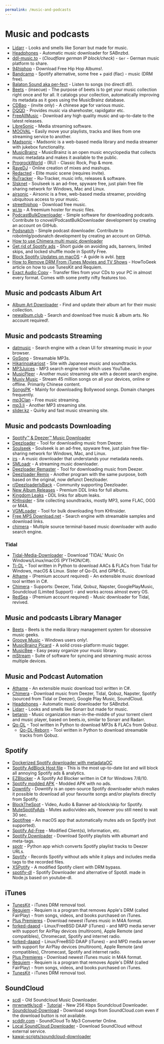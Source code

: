 ```yaml
---
permalink: /music-and-podcasts
---
```


# Music and podcasts

- [Lidarr](https://github.com/lidarr/Lidarr) - Looks and smells like Sonarr but made for music.
- [Headphones](https://github.com/rembo10/headphones) - Automatic music downloader for SABnzbd.
- [ddl-music.to](http://ddl-music.to/) - (_Cloudflare german IP block/check_) - `Ger` - German music platform to share.
- [94hiphop](http://94hiphop.com/) - Download Free Hip Hop Albums!.
- [Bandcamp](https://www.bandcamp.com/) - Spotify alternative, some free + paid (flac) - music (DRM free).
- [Balaton Sound aka per-fect](https://per-fect.nl) - Listen to songs (no directl dl!).
- [Beets](http://beets.io/) - (insecue) - The purpose of beets is to get your music collection right once and for all. It catalogs your collection, automatically improving its metadata as it goes using the MusicBrainz database.
- [CDBao](https://www.cdbao.net/) - (invite only) - A chinese age for various music.
- [DQQD](https://dqqd.org/) - Provides music via sharehoster, rapidgator etc.
- [FreeAllMusic](https://freeallmusic.top/) - Download any high quality music and up-to-date to the latest releases.
- [LibreSonic](https://github.com/Libresonic/libresonic) - Media streaming software.
- [MOOVAL](https://www.mooval.de/) - Easily move your playlists, tracks and likes from one streaming service to another.
- [Madsonic](https://www.madsonic.org/) - Madsonic is a web-based media library and media streamer with jukebox functionality.
- [MusicBrainz](https://musicbrainz.org/) - MusicBrainz is an open music encyclopedia that collects music metadata and makes it available to the public.
- [ProgrockWorld](https://progrockworld.ru/) - (RU) - Classic Rock, Pop & more.
- [RaveDJ](https://rave.dj/) - Online creation of mixes and mashups.
- [Redacted](https://redacted.ch/) - Elite music scene (requires invite).
- [RuTracker](http://rutracker.org/forum/index.php) - Ru-Tracker, music info, releases & software.
- [Slsknet](http://www.slsknet.org/news/node/1) - Soulseek is an ad-free, spyware free, just plain free file sharing network for Windows, Mac and Linux.
- [airsonic](https://airsonic.github.io/) - Airsonic is a free, web-based media streamer, providing ubiquitous access to your music.
- [streethiphop](https://www.streethiphop.org/) - Download free music.
- [wi.to](https://www.wi.to/) - A freemium hoster for music files.
- [PodcastBulkDownloader](https://github.com/cnovel/PodcastBulkDownloader) - Simple software for downloading podcasts. Contribute to cnovel/PodcastBulkDownloader development by creating an account on GitHub.
- [Podsnatch](https://github.com/robotmlg/podsnatch) - Simple podcast downloader. Contribute to robotmlg/podsnatch development by creating an account on GitHub.
- [How to use Chimera multi music downloader](https://anonym.to/https://www.youtube.com/watch?v=5y8rtsLw7Rc)
- [Get rid of Spotify ads](https://www.reddit.com/r/Piracy/comments/9jvlf8/get_rid_of_spotify_adsbannerslimited_skips_and/) - Short guide on avoiding ads, banners, limited skips, and locked shuffle mode in Spotify Free.
- [Block Spotify Updates on macOS](https://donotupdatespotify.sh/) - A guide is avbl. [here](https://reddit.com/r/Piracy/comments/d2z6kc/guide_spotify_free_without_ads_for_mac_os/)
- [How to Remove DRM From iTunes Movies and TV Shows](https://www.howtogeek.com/291612/how-to-remove-drm-from-itunes-movies-and-tv-shows/) - HowToGeek article on how to use TunesKit and Requiem.
- [Exact Audio Copy](http://www.exactaudiocopy.de/) - Transfer files from your CDs to your PC in almost every format. Comes with some pretty nifty features too.

## Music and podcasts Album Art

- [Album Art Downloader](https://sourceforge.net/projects/album-art/) - Find and update their album art for their music collection.
- [newalbum.club](https://newalbum.club/) - Search and download free music & album arts. No account required!.

## Music and podcasts Streaming

- [datmusic](https://datmusic.xyz/) - Search engine with a clean UI for streaming music in your browser.
- [GoSong](https://gosong.unblocked.gdn/) - Streamable MP3s.
- [Hikarinoakariost](https://hikarinoakariost.info/) - Site with Japanese music and soundtracks.
- [MP3Juices](https://mp3juices.unblocked.gdn/) - MP3 search engine tool which uses YouTube.
- [MusicPleer](https://musicpleer.la/) - Another music streaming site with a decent search engine.
- [Muxiv Music](https://muxiv.com/) - Stream 45 million songs on all your devices, online or offline. Primarily Chinese content.
- [SongsPK](https://songs-pk.in/) - Mainly for downloading Bollywood songs. Domain changes frequently.
- [mp3Clan](http://mp3guild.com/) - Free music streaming.
- [mp3.li](http://mp3li.unblckd.club) - Another MP3 streaming site.
- [slider.kz](http://slider.kz/) - Quirky and fast music streaming site.

## Music and podcasts Downloading

- [Spotify™ & Deezer™ Music Downloader](https://chrome.google.com/webstore/detail/spotify-deezer-music-down/pocmgnhmjgjghodelfkhbjaoidmbadpo/related)
- [Deezloader](http://www.reddit.com/r/DeezloadersIsBack/comments/9n3pf1/deezloader_alpha_latest_version_download10102018/) - Tool for downloading music from Deezer.
- [Soulseek](http://www.soulseekqt.net/news/) - Soulseek is an ad-free, spyware free, just plain free file-sharing network for Windows, Mac, and Linux.
- [irs](https://github.com/kepoorhampond/irs) - A music downloader that understands your metadata needs.
- [SMLoadr](https://git.fuwafuwa.moe/SMLoadrDev/SMLoadr) - A streaming music downloader.
- [Deezloader Remaster](https://www.reddit.com/r/DeezloadersIsBack/comments/9n3pf1/deezloader_alpha_latest_version_download10102018/) - Tool for downloading music from Deezer.
- [Deezloader Remix](https://notabug.org/RemixDevs/DeezloaderRemix) - Another program with the same purpose, both based on the original, now defunct Deezloader.
- [r/DeezloaderIsBack](https://www.reddit.com/r/DeezloadersIsBack) - Community supporting Deezloader.
- [New Album Releases](http://newalbumreleases.net/) - Premium DDL links for full albums.
- [Kingdom Leaks](https://kingdom-leaks.com/) - DDL links for album leaks.
- [KHInsider](https://downloads.khinsider.com/) - Site collecting soundtracks, mostly MP3, some FLAC, OGG or M4A.
- [VGMLoader](https://github.com/TheLastZombie/VGMLoader) - Tool for bulk downloading from KHInsider.
- [Free MPS Download.net](https://free-mp3-download.net/) - Search engine with streamable samples and download links.
- [chimera](https://notabug.org/Aesir/chimera) - Multiple source terminal-based music downloader with audio search engine.

### Tidal

- [Tidal-Media-Downloader](https://github.com/yaronzz/Tidal-Media-Downloader) - Download 'TIDAL' Music On Windows/Linux/macOS (PYTHON/C#).
- [Ti-DL](https://github.com/Sorrow446/Ti-DL) - Tool written in Python to download AACs & FLACs from Tidal for Windows, macOS & Linux. Sister of Qo-DL and GPM-DL.
- [Athame](https://github.com/fuzzybabybunny/Athame) - (Premium account required) - An extensible music download tool written in C#.
- [Chimera](https://notabug.org/Aesir/chimera) - Supports: Deezer, Tidal, Qobuz, Napster, GooglePlayMusic, Soundcloud (Limited Support) - and works across almost every OS.
- [RedSea](https://github.com/redsudo/RedSea) - (Premium account required) - Music downloader for Tidal, revived.

## Music and podcasts Library Manager

- [Beets](https://github.com/beetbox/beets) - Beets is the media library management system for obsessive music geeks.
- [Groove Music](https://www.microsoft.com/en-us/p/groove-music/9wzdncrfj3pt?activetab=pivot:overviewtab) - Windows users only!.
- [MusicBrainz Picard](https://picard.musicbrainz.org/) - A solid cross-platform music tagger.
- [MusicBee](https://getmusicbee.com/) - Easy peasy organize your music library.
- [mStream](http://mstream.io/) - Suite of software for syncing and streaming music across multiple devices.

## Music and Podcast Automation

- [Athame](https://github.com/fuzzybabybunny/Athame) - An extensible music download tool written in C#.
- [Chimera](https://notabug.org/Aesir/chimera) - Download music from Deezer, Tidal, Qobuz, Napster, Spotify (sourced from Tidal or Deezer), Google Play Music, SoundCloud.
- [Headphones](http://github.com/rembo10/headphones) - Automatic music downloader for SABnzbd.
- [Lidarr](http://github.com/lidarr/Lidarr) - Looks and smells like Sonarr but made for music.
- [betanin](https://github.com/sentriz/betanin/) - Music organization man-in-the-middle of your torrent client and music player, based on beets.io, similar to Sonarr and Radarr.
- [Qo-DL](https://github.com/vvaidy/Qo-DL) - Tool written in Python to download MP3s & FLACs from Qobuz.
  - [Qo-DL-Reborn](https://github.com/badumbass/Qo-DL-Reborn) - Tool written in Python to download streamable tracks from Qobuz.

## Spotify

- [Dockerized Spotify downloader with metadataOC](https://www.removeddit.com/r/Piracy/comments/ew5cus/dockerized_spotify_downloader_with_metadata/)
- [Spotify AdBlock Host file](https://www.reddit.com/r/Piracy/comments/9tcbvc/spotify_adblock_host_file_uptodate_effective/) - This is the most up-to-date list and will block all annoying Spotify ads & analytics.
- [EZBlocker](https://github.com/Xeroday/Spotify-Ad-Blocker/) - A Spotify Ad Blocker written in C# for Windows 7/8/10.
- [Spotify modded APK](https://forum.mobilism.org/viewtopic.php?f=1332&t=2950704) - Modded APK with no ads.
- [Downtify](https://github.com/Superhackman/downtify-premium) - Downtify is an open-source Spotify downloader which makes it possible to download all your favourite songs and/or playlists directly from Spotify.
- [BlockTheSpot](https://github.com/master131/BlockTheSpot) - Video, Audio & Banner ad-block/skip for Spotify.
- [MuteSpotifyAds](https://github.com/simonmeusel/MuteSpotifyAds) - Mutes audio/video ads, however you still need to wait 30 sec.
- [Spotifree](https://github.com/ArtemGordinsky/Spotifree) - An macOS app that automatically mutes ads on Spotify (not supported).
- [Spotify Ad-Free](https://github.com/CHEF-KOCH/Spotify-Ad-free) - Modified Client(s), Information, etc.
- [Spotify Downloader](https://github.com/ritiek/spotify-downloader) - Download Spotify playlists with albumart and meta-tags.
- [spotr](https://github.com/XDGFX/spotr) - Python app which converts Spotify playlist tracks to Deezer URLs.
- [Spytify](https://jwallet.github.io/spy-spotify/) - Records Spotify without ads while it plays and includes media tags to the recorded files.
- [XSPotify](https://github.com/meik97/XSpotify) - A modified Spotify client with DRM bypass.
- [spotify-dl](https://github.com/SwapnilSoni1999/spotify-dl) - Spotify Downloader and alternative of Spotdl. made in Node.js based on youtube-dl.

## iTunes

- [TunesKit](https://www.tuneskit.com/) - iTunes DRM removal tool.
- [Requiem](https://digiex.net/threads/requiem-4-1-remove-itunes-drm-fairplay-from-music-video-and-books.11796/) - Requiem is a program that removes Apple's DRM (called FairPlay) - from songs, videos, and books purchased on iTunes.
- [Plus Premieres](https://www.pluspremieres.eu/) - Download newest iTunes music in M4A format.
- [forked-daapd](https://ejurgensen.github.io/forked-daapd/) - Linux/FreeBSD DAAP (iTunes) - and MPD media server with support for AirPlay devices (multiroom), Apple Remote (and compatibles), Chromecast, Spotify and internet radio.
- [forked-daapd](https://ejurgensen.github.io/forked-daapd/) - Linux/FreeBSD DAAP (iTunes) - and MPD media server with support for AirPlay devices (multiroom), Apple Remote (and compatibles), Chromecast, Spotify and internet radio.
- [Plus Premieres](https://www.pluspremieres.eu/) - Download newest iTunes music in M4A format.
- [Requiem](https://digiex.net/threads/requiem-4-1-remove-itunes-drm-fairplay-from-music-video-and-books.11796/) - Requiem is a program that removes Apple's DRM (called FairPlay) - from songs, videos, and books purchased on iTunes.
- [TunesKit](https://www.tuneskit.com/) - iTunes DRM removal tool.

## SoundCloud

- [scdl](https://github.com/flyingrub/scdl) - Old Soundcloud Music Downloader.
- [mrwnwttk/scdl](https://github.com/mrwnwttk/scdl) - [Tutorial](https://www.removeddit.com/r/Piracy/comments/euhd77/scdl_a_256_kbps_soundcloud_downloader_now_with/) - New 256 Kbps Soundcloud Downloader.
- [Soundcloud-Download](https://github.com/linnit/Soundcloud-Downloader) - Download songs from SoundCloud.com even if the download button is not available.
- [scddlr.com](https://www.scddlr.com/) - SoundCloud To Mp3 Converter Online.
- [Local SoundCloud Downloader](hhttps://greasyfork.org/en/scripts/394837-local-soundcloud-downloader) - Download SoundCloud without external service.
- [kawai-scripts/soundcloud-downloader](https://greasyfork.org/de/scripts/396057-kawai-scripts-soundcloud-downloader)
